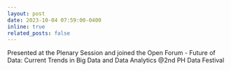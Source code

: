 ```yaml
---
layout: post
date: 2023-10-04 07:59:00-0400
inline: true
related_posts: false
---
```


Presented at the Plenary Session and joined the Open Forum - Future of Data: Current Trends in Big Data and Data Analytics @2nd PH Data Festival 
